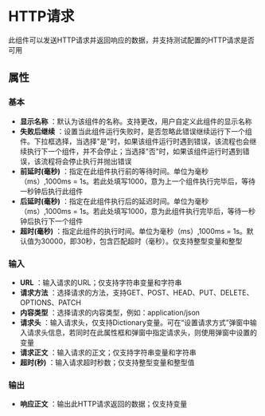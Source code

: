 # HTTP请求

此组件可以发送HTTP请求并返回响应的数据，并支持测试配置的HTTP请求是否可用

## 属性

### 基本
- **显示名称** ：默认为该组件的名称。支持更改，用户自定义此组件的显示名称
- **失败后继续** ：设置当此组件运行失败时，是否忽略此错误继续运行下一个组件。下拉框选择，当选择"是"时，如果该组件运行时遇到错误，该流程也会继续执行下一个组件，并不会停止；当选择"否"时，如果该组件运行时遇到错误，该流程将会停止执行并抛出错误
- **前延时(毫秒)** ：指定在此组件执行前的等待时间。单位为毫秒（ms）,1000ms = 1s。若此处填写1000，意为上一个组件执行完毕后，等待一秒钟后执行此组件
- **后延时(毫秒)** ：指定在此组件执行后的延迟时间。单位为毫秒（ms）,1000ms = 1s。若此处填写1000，意为此组件执行完毕后，等待一秒钟后执行下一个组件
- **超时(毫秒)** ：指定此组件的执行时间。单位为毫秒（ms）,1000ms = 1s。默认值为30000，即30秒，包含匹配超时（毫秒）。仅支持整型变量和整型

### 输入

- **URL** ：输入请求的URL；仅支持字符串变量和字符串
- **请求方法** ：选择请求的方法，支持GET、POST、HEAD、PUT、DELETE、OPTIONS、PATCH
- **内容类型** ：选择请求的内容类型，例如：application/json
- **请求头** ：输入请求头，仅支持Dictionary变量。可在“设置请求方式”弹窗中输入请求头信息，若同时在此属性框和弹窗中指定请求头，则使用弹窗中设置的变量
- **请求正文** ：输入请求的正文；仅支持字符串变量和字符串
- **超时(秒)** ：输入请求超时秒数；仅支持整型变量和整型值

### 输出

- **响应正文** ：输出此HTTP请求返回的数据；仅支持变量
